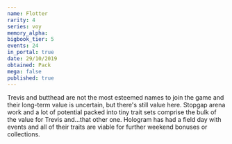 ```yaml
---
name: Flotter
rarity: 4
series: voy
memory_alpha:
bigbook_tier: 5
events: 24
in_portal: true
date: 29/10/2019
obtained: Pack
mega: false
published: true
---
```


Trevis and butthead are not the most esteemed names to join the game and their long-term value is uncertain, but there's still value here. Stopgap arena work and a lot of potential packed into tiny trait sets comprise the bulk of the value for Trevis and...that other one. Hologram has had a field day with events and all of their traits are viable for further weekend bonuses or collections.
